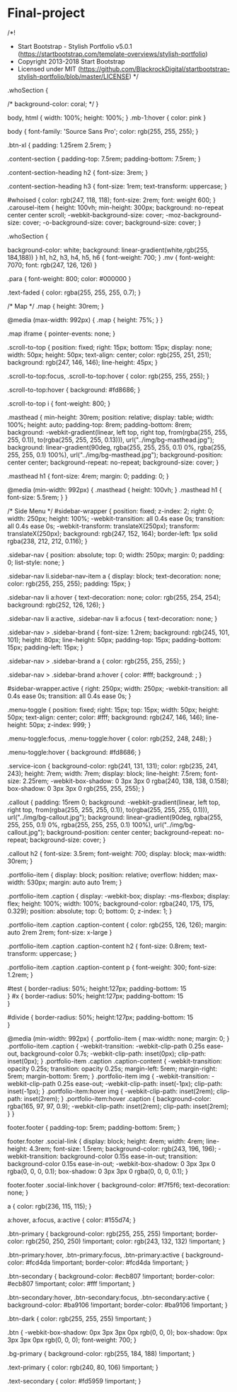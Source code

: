 # Final-project
/*!
 * Start Bootstrap - Stylish Portfolio v5.0.1 (https://startbootstrap.com/template-overviews/stylish-portfolio)
 * Copyright 2013-2018 Start Bootstrap
 * Licensed under MIT (https://github.com/BlackrockDigital/startbootstrap-stylish-portfolio/blob/master/LICENSE)
 */

.whoSection
{

  /* background-color: coral; */
}

body,
html {
  width: 100%;
  height: 100%;
}
.mb-1:hover {
  color: pink
}

body {
    font-family: 'Source Sans Pro';
    color: rgb(255, 255, 255);
}

.btn-xl {
  padding: 1.25rem 2.5rem;
}

.content-section {
  padding-top: 7.5rem;
  padding-bottom: 7.5rem;
}

.content-section-heading h2 {
  font-size: 3rem;
}

.content-section-heading h3 {
  font-size: 1rem;
  text-transform: uppercase;
}

#whoised {
  color: rgb(247, 118, 118);
  font-size: 2rem;
  font: weight 600;
}
.carousel-item {
  height: 100vh;
  min-height: 300px;
  background: no-repeat center center scroll;
  -webkit-background-size: cover;
  -moz-background-size: cover;
  -o-background-size: cover;
  background-size: cover;
}


.whoSection {

  background-color: white;
  background: linear-gradient(white,rgb(255, 184,188))
}
h1,
h2,
h3,
h4,
h5,
h6 {
  font-weight: 700;
}
.mv {
  font-weight: 7070;
  font: rgb(247, 126, 126)
}

.para {
  font-weight: 800;
  color: #000000
}

.text-faded {
  color: rgba(255, 255, 255, 0.7);
}

/* Map */
.map {
  height: 30rem;
}

@media (max-width: 992px) {
  .map {
    height: 75%;
  }
}

.map iframe {
  pointer-events: none;
}

.scroll-to-top {
  position: fixed;
  right: 15px;
  bottom: 15px;
  display: none;
  width: 50px;
  height: 50px;
  text-align: center;
  color: rgb(255, 251, 251);
  background: rgb(247, 146, 146);
  line-height: 45px;
}

.scroll-to-top:focus, .scroll-to-top:hover {
  color: rgb(255, 255, 255);
}

.scroll-to-top:hover {
  background: #fd8686;
}

.scroll-to-top i {
  font-weight: 800;
}

.masthead {
  min-height: 30rem;
  position: relative;
  display: table;
  width: 100%;
  height: auto;
  padding-top: 8rem;
  padding-bottom: 8rem;
  background: -webkit-gradient(linear, left top, right top, from(rgba(255, 255, 255, 0.1)), to(rgba(255, 255, 255, 0.13))), url("../img/bg-masthead.jpg");
  background: linear-gradient(90deg, rgba(255, 255, 255, 0.1) 0%, rgba(255, 255, 255, 0.1) 100%), url("../img/bg-masthead.jpg");
  background-position: center center;
  background-repeat: no-repeat;
  background-size: cover;
}

.masthead h1 {
  font-size: 4rem;
  margin: 0;
  padding: 0;
}

@media (min-width: 992px) {
  .masthead {
    height: 100vh;
  }
  .masthead h1 {
    font-size: 5.5rem;
  }
}

/* Side Menu */
#sidebar-wrapper {
  position: fixed;
  z-index: 2;
  right: 0;
  width: 250px;
  height: 100%;
  -webkit-transition: all 0.4s ease 0s;
  transition: all 0.4s ease 0s;
  -webkit-transform: translateX(250px);
  transform: translateX(250px);
  background: rgb(247, 152, 164);
  border-left: 1px solid rgba(238, 212, 212, 0.116);
}

.sidebar-nav {
  position: absolute;
  top: 0;
  width: 250px;
  margin: 0;
  padding: 0;
  list-style: none;
}

.sidebar-nav li.sidebar-nav-item a {
  display: block;
  text-decoration: none;
  color: rgb(255, 255, 255);
  padding: 15px;
}

.sidebar-nav li a:hover {
  text-decoration: none;
  color: rgb(255, 254, 254);
  background: rgb(252, 126, 126);
}

.sidebar-nav li a:active,
.sidebar-nav li a:focus {
  text-decoration: none;
}

.sidebar-nav > .sidebar-brand {
  font-size: 1.2rem;
  background: rgb(245, 101, 101);
  height: 80px;
  line-height: 50px;
  padding-top: 15px;
  padding-bottom: 15px;
  padding-left: 15px;
}

.sidebar-nav > .sidebar-brand a {
  color: rgb(255, 255, 255);
}

.sidebar-nav > .sidebar-brand a:hover {
  color: #fff;
  background: ;
}

#sidebar-wrapper.active {
  right: 250px;
  width: 250px;
  -webkit-transition: all 0.4s ease 0s;
  transition: all 0.4s ease 0s;
}

.menu-toggle {
  position: fixed;
  right: 15px;
  top: 15px;
  width: 50px;
  height: 50px;
  text-align: center;
  color: #fff;
  background: rgb(247, 146, 146);
  line-height: 50px;
  z-index: 999;
}

.menu-toggle:focus, .menu-toggle:hover {
  color: rgb(252, 248, 248);
}

.menu-toggle:hover {
  background: #fd8686;
}

.service-icon {
  background-color: rgb(241, 131, 131);
  color: rgb(235, 241, 243);
  height: 7rem;
  width: 7rem;
  display: block;
  line-height: 7.5rem;
  font-size: 2.25rem;
  -webkit-box-shadow: 0 3px 3px 0 rgba(240, 138, 138, 0.158);
  box-shadow: 0 3px 3px 0 rgb(255, 255, 255);
}

.callout {
  padding: 15rem 0;
  background: -webkit-gradient(linear, left top, right top, from(rgba(255, 255, 255, 0.1)), to(rgba(255, 255, 255, 0.1))), url("../img/bg-callout.jpg");
  background: linear-gradient(90deg, rgba(255, 255, 255, 0.1) 0%, rgba(255, 255, 255, 0.1) 100%), url("../img/bg-callout.jpg");
  background-position: center center;
  background-repeat: no-repeat;
  background-size: cover;
}

.callout h2 {
  font-size: 3.5rem;
  font-weight: 700;
  display: block;
  max-width: 30rem;
}

.portfolio-item {
  display: block;
  position: relative;
  overflow: hidden;
  max-width: 530px;
  margin: auto auto 1rem;
}

.portfolio-item .caption {
  display: -webkit-box;
  display: -ms-flexbox;
  display: flex;
  height: 100%;
  width: 100%;
  background-color: rgba(240, 175, 175, 0.329);
  position: absolute;
  top: 0;
  bottom: 0;
  z-index: 1;
}

.portfolio-item .caption .caption-content {
  color: rgb(255, 126, 126);
  margin: auto 2rem 2rem;
  font-size: x-large
}

.portfolio-item .caption .caption-content h2 {
  font-size: 0.8rem;
  text-transform: uppercase;
}

.portfolio-item .caption .caption-content p {
  font-weight: 300;
  font-size: 1.2rem;
}

 #test {
  border-radius: 50%;
  height:127px;
  padding-bottom: 15   
}
#x {
  border-radius: 50%;
  height:127px;
  padding-bottom: 15   
}
 
#divide {
  border-radius: 50%;
  height:127px;
  padding-bottom: 15   
}

@media (min-width: 992px) {
  .portfolio-item {
    max-width: none;
    margin: 0;
  }
  .portfolio-item .caption {
    -webkit-transition: -webkit-clip-path 0.25s ease-out, background-color 0.7s;
    -webkit-clip-path: inset(0px);
    clip-path: inset(0px);
  }
  .portfolio-item .caption .caption-content {
    -webkit-transition: opacity 0.25s;
    transition: opacity 0.25s;
    margin-left: 5rem;
    margin-right: 5rem;
    margin-bottom: 5rem;
  }
  .portfolio-item img {
    -webkit-transition: -webkit-clip-path 0.25s ease-out;
    -webkit-clip-path: inset(-1px);
    clip-path: inset(-1px);
  }
  .portfolio-item:hover img {
    -webkit-clip-path: inset(2rem);
    clip-path: inset(2rem);
  }
  .portfolio-item:hover .caption {
    background-color: rgba(165, 97, 97, 0.9);
    -webkit-clip-path: inset(2rem);
    clip-path: inset(2rem);
  }
}

footer.footer {
  padding-top: 5rem;
  padding-bottom: 5rem;
}

footer.footer .social-link {
  display: block;
  height: 4rem;
  width: 4rem;
  line-height: 4.3rem;
  font-size: 1.5rem;
  background-color: rgb(243, 196, 196);
  -webkit-transition: background-color 0.15s ease-in-out;
  transition: background-color 0.15s ease-in-out;
  -webkit-box-shadow: 0 3px 3px 0 rgba(0, 0, 0, 0.1);
  box-shadow: 0 3px 3px 0 rgba(0, 0, 0, 0.1);
}

footer.footer .social-link:hover {
  background-color: #f7f5f6;
  text-decoration: none;
}

a {
  color: rgb(236, 115, 115);
}

a:hover, a:focus, a:active {
  color: #155d74;
}

.btn-primary {
  background-color: rgb(255, 255, 255) !important;
  border-color: rgb(250, 250, 250) !important;
  color: rgb(243, 132, 132) !important;
}

.btn-primary:hover, .btn-primary:focus, .btn-primary:active {
  background-color: #fcd4da !important;
  border-color: #fcd4da !important;
}

.btn-secondary {
  background-color: #ecb807 !important;
  border-color: #ecb807 !important;
  color: #fff !important;
}

.btn-secondary:hover, .btn-secondary:focus, .btn-secondary:active {
  background-color: #ba9106 !important;
  border-color: #ba9106 !important;
}

.btn-dark {
  color: rgb(255, 255, 255) !important;
}

.btn {
  -webkit-box-shadow: 0px 3px 3px 0px rgb(0, 0, 0);
  box-shadow: 0px 3px 3px 0px rgb(0, 0, 0);
  font-weight: 700;
}

.bg-primary {
  background-color: rgb(255, 184, 188) !important;
}

.text-primary {
  color: rgb(240, 80, 106) !important;
}

.text-secondary {
  color: #fd5959 !important;
}
